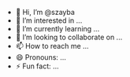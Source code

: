 - 👋 Hi, I’m @szayba
- 👀 I’m interested in ...
- 🌱 I’m currently learning ...
- 💞️ I’m looking to collaborate on ...
- 📫 How to reach me ...
- 😄 Pronouns: ...
- ⚡ Fun fact: ...

<!---
szayba/szayba is a ✨ special ✨ repository because its `README.md` (this file) appears on your GitHub profile.
You can click the Preview link to take a look at your changes.
--->
